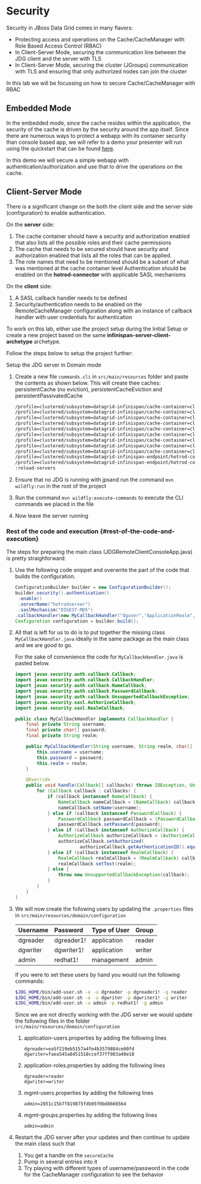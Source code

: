 # Security

Security in JBoss Data Grid comes in many flavors:

* Protecting access and operations on the Cache/CacheManager with Role Based Access Control \(RBAC\)
* In Client-Server Mode, securing the communication line between the JDG client and the server with TLS
* In Client-Server Mode, securing the cluster \(JGroups\) communication with TLS and ensuring that only authorized nodes can join the cluster

In this lab we will be focussing on how to secure Cache/CacheManager with RBAC

## Embedded Mode

In the embedded mode, since the cache resides within the application, the security of the cache is driven by the security around the app itself. Since there are numerous ways to protect a webapp with its container security than console based app, we will refer to a demo your presenter will run using the quickstart that can be found [here](https://github.com/vchintal/secure-embedded-cache-quickstart).

In this demo we will secure a simple webapp with authentication/authorization and use that to drive the operations on the cache.

## Client-Server Mode

There is a significant change on the both the client side and the server side \(configuration\) to enable authentication.

On the **server** side:

1. The cache container should have a security and authorization enabled that also lists all the possible roles and their cache permissions
2. The cache that needs to be secured should have security and authorization enabled that lists all the roles that can be applied.
3. The role names that need to be mentioned should be a subset of what was mentioned at the cache container level Authentication should be enabled on the **hotrod-connector** with applicable SASL mechanisms

On the **client** side:

1. A SASL callback handler needs to be defined
2. Security/authentication needs to be enabled on the RemoteCacheManager configuration along with an instance of callback handler with user credentials for authentication

To work on this lab, either use the project setup during the Initial Setup or create a new project based on the same **infinispan-server-client-archetype** archetype.

Follow the steps below to setup the project further:

Setup the JDG server in Domain mode

1. Create a new file `commands.cli` in `src/main/resources` folder and paste the contents as shown below. This will create thee caches: persistentCache \(no eviction\), persistentCacheEviction and persistentPassivatedCache

   ```sh
   /profile=clustered/subsystem=datagrid-infinispan/cache-container=clustered/security=SECURITY:add()
   /profile=clustered/subsystem=datagrid-infinispan/cache-container=clustered/security=SECURITY/authorization=AUTHORIZATION:add(mapper=org.infinispan.security.impl.IdentityRoleMapper)
   /profile=clustered/subsystem=datagrid-infinispan/cache-container=clustered/security=SECURITY/authorization=AUTHORIZATION/role=writer:add(name=writer,permissions=[WRITE,READ,BULK_WRITE,BULK_READ])
   /profile=clustered/subsystem=datagrid-infinispan/cache-container=clustered/security=SECURITY/authorization=AUTHORIZATION/role=reader:add(name=reader,permissions=[READ,BULK_READ])
   /profile=clustered/subsystem=datagrid-infinispan/cache-container=clustered/security=SECURITY/authorization=AUTHORIZATION/role=admin:add(name=admin,permissions=[ADMIN])
   /profile=clustered/subsystem=datagrid-infinispan/cache-container=clustered/configurations=CONFIGURATIONS/distributed-cache-configuration=secure-cache-configuration:add()
   /profile=clustered/subsystem=datagrid-infinispan/cache-container=clustered/configurations=CONFIGURATIONS/distributed-cache-configuration=secure-cache-configuration/security=SECURITY:add()
   /profile=clustered/subsystem=datagrid-infinispan/cache-container=clustered/configurations=CONFIGURATIONS/distributed-cache-configuration=secure-cache-configuration/security=SECURITY/authorization=AUTHORIZATION:add(roles=[reader,writer],enabled=true)
   /profile=clustered/subsystem=datagrid-infinispan/cache-container=clustered/distributed-cache=secureCache:add(configuration=secure-cache-configuration)
   /profile=clustered/subsystem=datagrid-infinispan-endpoint/hotrod-connector=hotrod-connector/authentication=AUTHENTICATION:add(security-realm=ApplicationRealm)
   /profile=clustered/subsystem=datagrid-infinispan-endpoint/hotrod-connector=hotrod-connector/authentication=AUTHENTICATION/sasl=SASL:add(mechanisms=[DIGEST-MD5],qop=[auth],server-name=hotrodserver)
   :reload-servers
   ```

2. Ensure that no JDG is running with jpsand run the command `mvn wildfly:run` in the root of the project

3. Run the command `mvn wildfly:execute-commands` to execute the CLI commands we placed in the file

4. Now leave the server running

### Rest of the code and execution {#rest-of-the-code-and-execution}

The steps for preparing the main class \(JDGRemoteClientConsoleApp.java\) is pretty straighforward:

1. Use the following code snippet and overwrite the part of the code that builds the configuration.

   ```java
   ConfigurationBuilder builder = new ConfigurationBuilder();
   builder.security().authentication()
    .enable()
    .serverName("hotrodserver")
    .saslMechanism("DIGEST-MD5")
   .callbackHandler(new MyCallbackHandler("dguser","ApplicationRealm", "dguser1!".toCharArray()));
   Configuration configuration = builder.build();
   ```

2. All that is left for us to do is to put together the missing class `MyCallbackHandler.java` ideally in the same package as the main class and we are good to go.

   For the sake of convenience the code for `MyCallbackHandler.java` is pasted below.

   ```java
   import javax.security.auth.callback.Callback;
   import javax.security.auth.callback.CallbackHandler;
   import javax.security.auth.callback.NameCallback;
   import javax.security.auth.callback.PasswordCallback;
   import javax.security.auth.callback.UnsupportedCallbackException;
   import javax.security.sasl.AuthorizeCallback;
   import javax.security.sasl.RealmCallback;

   public class MyCallbackHandler implements CallbackHandler {
       final private String username;
       final private char[] password;
       final private String realm;

       public MyCallbackHandler(String username, String realm, char[] password) {
           this.username = username;
           this.password = password;
           this.realm = realm;
       }

       @Override
       public void handle(Callback[] callbacks) throws IOException, UnsupportedCallbackException {
           for (Callback callback : callbacks) {
               if (callback instanceof NameCallback) {
                   NameCallback nameCallback = (NameCallback) callback;
                   nameCallback.setName(username);
               } else if (callback instanceof PasswordCallback) {
                   PasswordCallback passwordCallback = (PasswordCallback) callback;
                   passwordCallback.setPassword(password);
               } else if (callback instanceof AuthorizeCallback) {
                   AuthorizeCallback authorizeCallback = (AuthorizeCallback) callback;
                   authorizeCallback.setAuthorized(
                           authorizeCallback.getAuthenticationID().equals(authorizeCallback.getAuthorizationID()));
               } else if (callback instanceof RealmCallback) {
                   RealmCallback realmCallback = (RealmCallback) callback;
                   realmCallback.setText(realm);
               } else {
                   throw new UnsupportedCallbackException(callback);
               }
           }
       }
   }
   ```

3. We will now create the following users by updating the `.properties` files in `src/main/resources/domain/configuration`

   | Username | Password | Type of User | Group |
   | :--- | :--- | :--- | :--- |
   | dgreader | dgreader1! | application | reader |
   | dgwriter | dgwriter1! | application | writer |
   | admin | redhat1! | management | admin |

   If you were to set these users by hand you would run the following commands:

   ```sh
   $JDG_HOME/bin/add-user.sh -a -u dgreader -p dgreader1! -g reader
   $JDG_HOME/bin/add-user.sh -a -u dgwriter -p dgwriter1! -g writer
   $JDG_HOME/bin/add-user.sh -u admin -p redhat1! -g admin
   ```

   Since we are not directly working with the JDG server we would update the following files in the folder `src/main/resources/domain/configuration`

   1. application-users.properties by adding the following lines
      ```text
      dgreader=ea5f219eb5157a4fe4b3579884ce00fd
      dgwriter=faea545a8451518ccef37ff983a40e18
      ```
   2. application-roles.properties by adding the following lines
      ```text
      dgreader=reader
      dgwriter=writer
      ```
   3. mgmt-users.properties by adding the following lines
      ```text
      admin=2851c15b7f819875fdb05f0bd8666564
      ```
   4. mgmt-groups.properties by adding the following lines
      ```text
      admin=admin
      ```

4. Restart the JDG server after your updates and then continue to update the main class such that

   1. You get a handle on the `secureCache`
   2. Pump in several entries into it
   3. Try playing with different types of username/password in the code for the CacheManager configuration to see the behavior



